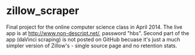 zillow_scraper
==============
Final project for the online computer science class in April 2014. 
The live app is at http://www.non-descript.net/, password "hbs".
Second part of the app (daVinci scraping) is not posted on GitHub becuase it's just a much simpler version of Zillow's - 
single source page and no retention stats.
